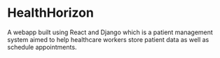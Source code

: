 # HealthHorizon
A webapp built using React and Django which is a patient management system aimed to help healthcare workers store patient data as well as schedule appointments.

